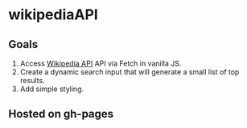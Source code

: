 # wikipediaAPI
 
## Goals
1. Access [Wikipedia API](https://en.wikipedia.org/w/api.php) API via Fetch in vanilla JS.
2. Create a dynamic search input that will generate a small list of top results.
3. Add simple styling.

## Hosted on gh-pages
